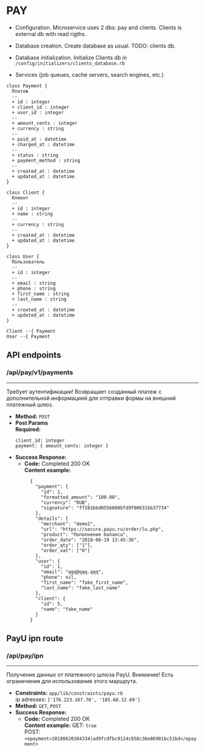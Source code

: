 # PAY

* Configuration.
  Microservice uses 2 dbs: pay and clients.
  Clients is external db with read rigths.

* Database creation.
  Create database as usual. TODO: clients db.

* Database initialization.
  Initialize Clients db in `/config/initializers/clients_database.rb`

* Services (job queues, cache servers, search engines, etc.)

```plantuml
class Payment {
  Платеж
  --
  + id : integer
  + client_id : integer
  + user_id : integer
  --
  + amount_cents : integer
  + currency : string
  --
  + paid_at : datetime
  + charged_at : datetime
  --
  + status : string
  + payment_method : string
  --
  + created_at : datetime
  + updated_at : datetime
}

class Client {
  Клиент
  --
  + id : integer
  + name : string
  --
  + currency : string
  --
  + created_at : datetime
  + updated_at : datetime
}

class User {
  Пользователь
  --
  + id : integer
  --
  + email : string
  + phone : string
  + first_name : string
  + last_name : string
  --
  + created_at : datetime
  + updated_at : datetime
}

Client --{ Payment
User --{ Payment
```

## API endpoints
### /api/pay/v1/payments
----
  Требует аутентификации!
  Возвращает созданный платеж с дополнительной информацией для отправки формы на внешний платежный шлюз.
* **Method:**
  `POST`
* **Post Params** <br />
   **Required:** <br />
  ```
  client_id: integer
  payment: { amount_cents: integer }
  ```
* **Success Response:**
  * **Code:** Completed 200 OK <br />
    **Content example:**
    ```
      {
        "payment": {
          "id": 1,
          "formatted_amount": "100.00",
          "currency": "RUB",
          "signature": "ff281bbd0556608bfd9f00631bb37734"
        },
        "details": {
          "merchant": "demo2",
          "url": "https://secure.payu.ru/order/lu.php",
          "product": "Пополнение баланса",
          "order_date": "2018-06-19 13:45:36",
          "order_qty": ["1"],
          "order_vat": ["0"]
        },
        "user": {
          "id": 1,
          "email": "qqq@qqq.qqq",
          "phone": nil,
          "first_name": "fake_first_name",
          "last_name": "fake_last_name"
        },
        "client": {
          "id": 5,
          "name": "fake_name"
        }
      }
    ```


## PayU ipn route
### /api/pay/ipn
----
  Получение данных от платежного шлюза PayU. Внимание! Есть ограничения для использования этого маршрута.
* **Constraints:**
  `app/lib/constraints/payu.rb` <br />
  ip adresses: `['176.223.167.70', '185.68.12.69']`
* **Method:**
  `GET`, `POST`
* **Success Response:**
  * **Code:** Completed 200 OK <br />
    **Content example:**
    GET: `true` <br />
    POST: `<epayment>20180620104334|ad9fcdfbc9124c858c36e86901bc51bd</epayment>`
